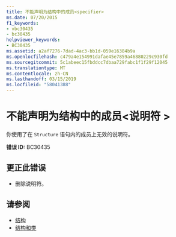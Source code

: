 ```yaml
---
title: 不能声明为结构中的成员<specifier>
ms.date: 07/20/2015
f1_keywords:
- vbc30435
- bc30435
helpviewer_keywords:
- BC30435
ms.assetid: a2af7276-7dad-4ac3-bb1d-059e16384b9a
ms.openlocfilehash: c479a4e154991dafae45e7859a46880229c930fd
ms.sourcegitcommit: 5c1abeec15fbddcc7dbaa729fabc1f1f29f12045
ms.translationtype: MT
ms.contentlocale: zh-CN
ms.lasthandoff: 03/15/2019
ms.locfileid: "58041388"
---
```

# <a name="members-in-a-structure-cannot-be-declared-specifier"></a>不能声明为结构中的成员\<说明符 >
你使用了在 `Structure` 语句内的成员上无效的说明符。  
  
 **错误 ID:** BC30435  
  
## <a name="to-correct-this-error"></a>更正此错误  
  
-   删除说明符。  
  
## <a name="see-also"></a>请参阅

- [结构](../../visual-basic/programming-guide/language-features/data-types/structures.md)
- [结构和类](../../visual-basic/programming-guide/language-features/data-types/structures-and-classes.md)
